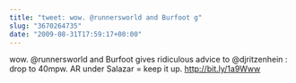 ```yaml
---
title: "tweet: wow. @runnersworld and Burfoot g"
slug: "3670264735"
date: "2009-08-31T17:59:17+00:00"
---
```

wow. @runnersworld and Burfoot gives ridiculous advice to @djritzenhein : drop to 40mpw. AR under Salazar = keep it up. http://bit.ly/1a9Www